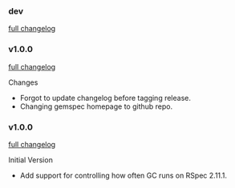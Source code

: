 ### dev
[full changelog](http://github.com/MrJoy/rspec-gc-control/compare/v1.0.1...master)

### v1.0.0
[full changelog](http://github.com/MrJoy/rspec-gc-control/compare/v1.0.0...v1.0.1)

Changes

* Forgot to update changelog before tagging release.
* Changing gemspec homepage to github repo.

### v1.0.0
[full changelog](http://github.com/MrJoy/rspec-gc-control/compare/1d2bd61...v1.0.0)

Initial Version

* Add support for controlling how often GC runs on RSpec 2.11.1.
